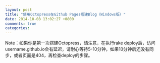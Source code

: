 ```yaml
---
layout: post
title: "使用Octopress在Github Pages搭建Blog（Windows版）"
date: 2014-10-08 13:02:27 +0800
comments: true
categories: 
---
```

Note：如果你是第一次搭建Octopress，请注意，在执行rake deploy后，访问username.github.io会有延迟，请耐心等待5-10分钟，如果10分钟后还没有同步，或者页面是404，再检查deploy的步骤。
